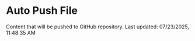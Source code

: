 # Auto Push File

Content that will be pushed to GitHub repository.
Last updated: 07/23/2025, 11:48:35 AM